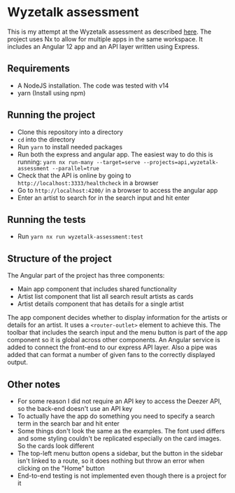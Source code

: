 # Wyzetalk assessment

This is my attempt at the Wyzetalk assessment as described [here](https://github.com/Wyzetalk/full-stack-assessment). The project uses Nx to
allow for multiple apps in the same workspace. It includes an Angular 12 app and an API layer written using Express.

## Requirements

- A NodeJS installation. The code was tested with v14
- yarn (Install using npm)

## Running the project

- Clone this repository into a directory
- `cd` into the directory
- Run `yarn` to install needed packages
- Run both the express and angular app. The easiest way to do this is running: `yarn nx run-many --target=serve --projects=api,wyzetalk-assessment --parallel=true`
- Check that the API is online by going to `http://localhost:3333/healthcheck` in a browser
- Go to `http://localhost:4200/` in a browser to access the angular app
- Enter an artist to search for in the search input and hit enter

## Running the tests

- Run `yarn nx run wyzetalk-assessment:test`

## Structure of the project

The Angular part of the project has three components:

- Main app component that includes shared functionality
- Artist list component that list all search result artists as cards
- Artist details component that has details for a single artist

The app component decides whether to display information for the artists or details for an artist. It uses a `<router-outlet>` element to achieve this. The toolbar that includes the search input and the menu
button is part of the app component so it is global across other components. An Angular service is added to connect the front-end to our express API layer. Also a pipe was added that can format a number of
given fans to the correctly displayed output.

## Other notes

- For some reason I did not require an API key to access the Deezer API, so the back-end doesn't use an API key
- To actually have the app do something you need to specify a search term in the search bar and hit enter
- Some things don't look the same as the examples. The font used differs and some styling couldn't be replicated especially on the card images. So the cards look different
- The top-left menu button opens a sidebar, but the button in the sidebar isn't linked to a route, so it does nothing but throw an error when clicking on the "Home" button
- End-to-end testing is not implemented even though there is a project for it
